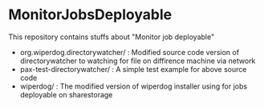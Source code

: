 MonitorJobsDeployable
=====================

This repository contains stuffs about "Monitor job deployable"

 - org.wiperdog.directorywatcher/ : Modified source code version of directorywatcher to watching for file on diffirence machine via network
 - pax-test-directorywatcher/ : A simple test example for above source code 
 - wiperdog/ : The modified version of wiperdog installer using for jobs deployable on sharestorage
